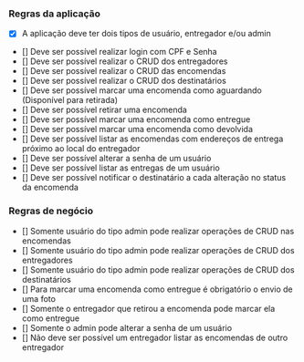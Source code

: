 ### Regras da aplicação

- [X] A aplicação deve ter dois tipos de usuário, entregador e/ou admin
- [] Deve ser possível realizar login com CPF e Senha
- [] Deve ser possível realizar o CRUD dos entregadores
- [] Deve ser possível realizar o CRUD das encomendas
- [] Deve ser possível realizar o CRUD dos destinatários
- [] Deve ser possível marcar uma encomenda como aguardando (Disponível para retirada)
- [] Deve ser possível retirar uma encomenda
- [] Deve ser possível marcar uma encomenda como entregue
- [] Deve ser possível marcar uma encomenda como devolvida
- [] Deve ser possível listar as encomendas com endereços de entrega próximo ao local do entregador
- [] Deve ser possível alterar a senha de um usuário
- [] Deve ser possível listar as entregas de um usuário
- [] Deve ser possível notificar o destinatário a cada alteração no status da encomenda

### Regras de negócio

- [] Somente usuário do tipo admin pode realizar operações de CRUD nas encomendas
- [] Somente usuário do tipo admin pode realizar operações de CRUD dos entregadores
- [] Somente usuário do tipo admin pode realizar operações de CRUD dos destinatários
- [] Para marcar uma encomenda como entregue é obrigatório o envio de uma foto
- [] Somente o entregador que retirou a encomenda pode marcar ela como entregue
- [] Somente o admin pode alterar a senha de um usuário
- [] Não deve ser possível um entregador listar as encomendas de outro entregador
